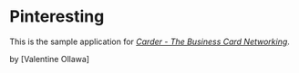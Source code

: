 # Pinteresting

This is the sample application for [*Carder - The Business Card Networking*](http://manekind.com). 

by [Valentine Ollawa]